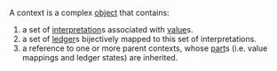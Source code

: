 A context is a complex [object](README)  that contains:

1. a set of [interpretation](interpretation.md)s associated with [value](../meta/value.md)s.
1. a set of [ledger](ledger.md)s bijectively mapped to this set of interpretations.
1. a reference to one or more parent contexts, whose [part](../meta/part.md)s (i.e. value mappings and ledger states) are inherited.
